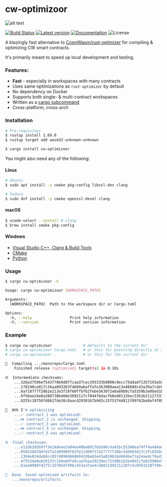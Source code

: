 # cw-optimizoor

![alt text](.img/wojak.png)

[![Build Status](https://github.com/mandrean/cw-optimizoor/workflows/CI/badge.svg?branch=master)](https://github.com/mandrean/cw-optimizoor/actions/workflows/workflow.yaml)
[![Latest version](https://img.shields.io/crates/v/cw-optimizoor.svg)](https://crates.io/crates/cw-optimizoor)
[![Documentation](https://docs.rs/cw-optimizoor/badge.svg)](https://docs.rs/cw-optimizoor)
![License](https://img.shields.io/crates/l/cw-optimizoor.svg)

A blazingly fast alternative to [CosmWasm/rust-optimizer] for compiling & optimizing CW smart contracts.

It's primarily meant to speed up local development and testing.

### Features:

- **Fast** - especially in workspaces with many contracts
- Uses same optimizations as `rust-optimizer` by default
- No dependency on Docker
- Supports both single- & multi-contract workspaces
- Written as a [cargo subcommand]
- Cross-platform, cross-arch

### Installation

```sh
# Pre-requisites
$ rustup install 1.69.0
$ rustup target add wasm32-unknown-unknown

$ cargo install cw-optimizoor
```

You might also need any of the following:

#### Linux
```sh
# Ubuntu
$ sudo apt install -y cmake pkg-config libssl-dev clang

# Fedora
$ sudo dnf install -y cmake openssl-devel clang
```

#### macOS
```sh
$ xcode-select --install # clang
$ brew install cmake pkg-config
```

#### Windows
- [Visual Studio C++, Clang & Build Tools]
- [CMake]
- [Python]

### Usage

```sh
$ cargo cw-optimizoor -h

Usage: cargo cw-optimizoor [WORKSPACE_PATH]

Arguments:
  [WORKSPACE_PATH]  Path to the workspace dir or Cargo.toml

Options:
  -h, --help                 Print help information
  -V, --version              Print version information
```

### Example
```sh
$ cargo cw-optimizoor              # defaults to the current dir
# cargo cw-optimizoor Cargo.toml   # or this for pointing directly at a Cargo manifest
# cargo cw-optimizoor .            # or this for the current dir

🧐️  Compiling .../monorepo/Cargo.toml
    Finished release [optimized] target(s) in 0.10s
    
🤓  Intermediate checksums:
    ...326a37596ef54377869d8f7caa37cec393333b9808c9ecc75ddadf1357193a50  contract_1.wasm
    ...170190ce817c36aa093263f4689abaffafe363909aea13e48b80c43a39a7cde9  contract_2.wasm
    ...6a718777f28b2e213e3f18f60ffbf62febe563072e8a89b0cfa5359b3e0bed1b  contract_3.wasm
    ...9f9dae24e8a388730b40de3092117cf84476dacfb6ed0112bec53b1b21127333  contract_4.wasm
    ...9255c18758fd0b27de38c8aacd2030167b9d3c1575374d811f89742be8af4f8b  contract_5.wasm
    
🥸  Ahh I'm optimiziing
    ...✅ contract_1 was optimized.
    ...⏭️ contract_2 is unchanged. Skipping.
    ...✅ contract_3 was optimized.
    ...⏭️ contract_4 is unchanged. Skipping.
    ...✅ contract_5 was optimized.
    
🤓  Final checksums:
    ...e11db2d5b9ff3e14deee2a04ee40be0d1f8da96c4a45bc55348ea74ff4a4d4ae  contract_1-aarch64.wasm
    ...0565368394fd2fa1409909f63fe11d09f37a1f777f26bc5ddb65d17c2fc82bb9  contract_2-aarch64.wasm
    ...1364e024dab8cc057d090d8686042d8ab5e41e810b16d464be71a24aedc79ad3  contract_3-aarch64.wasm
    ...4f553da8e620137c194eddfddcaa7baa29239ec723d0b1b2b49d11fe625986e5  contract_4-aarch64.wasm
    ...61ea8988f4275c15785d7496c453a37ae4c3b021d4521120fc5c0d532287f864  contract_5-aarch64.wasm
    
🫡  Done. Saved optimized artifacts to:
   .../monorepo/artifacts
```

[CosmWasm/rust-optimizer]: https://github.com/CosmWasm/rust-optimizer
[CosmWasm]: https://cosmwasm.com
[cargo subcommand]: https://doc.rust-lang.org/cargo/reference/external-tools.html#custom-subcommands
[Visual Studio C++, Clang & Build Tools]: https://visualstudio.microsoft.com/downloads/
[CMake]: https://cmake.org/download/
[Python]: https://www.python.org/downloads/windows/
